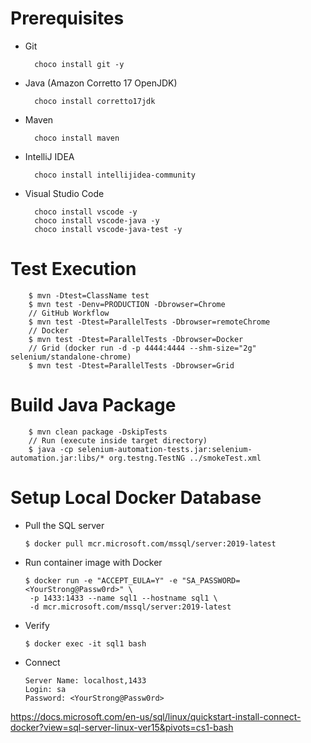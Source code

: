 # Prerequisites

- Git

        choco install git -y
- Java (Amazon Corretto 17 OpenJDK)

        choco install corretto17jdk
- Maven

        choco install maven
- IntelliJ IDEA

        choco install intellijidea-community
- Visual Studio Code

        choco install vscode -y
        choco install vscode-java -y
        choco install vscode-java-test -y


# Test Execution

        $ mvn -Dtest=ClassName test
        $ mvn test -Denv=PRODUCTION -Dbrowser=Chrome
        // GitHub Workflow
        $ mvn test -Dtest=ParallelTests -Dbrowser=remoteChrome
        // Docker
        $ mvn test -Dtest=ParallelTests -Dbrowser=Docker
        // Grid (docker run -d -p 4444:4444 --shm-size="2g" selenium/standalone-chrome)
        $ mvn test -Dtest=ParallelTests -Dbrowser=Grid

# Build Java Package

        $ mvn clean package -DskipTests
        // Run (execute inside target directory)
        $ java -cp selenium-automation-tests.jar:selenium-automation.jar:libs/* org.testng.TestNG ../smokeTest.xml


# Setup Local Docker Database
  
- Pull the SQL server

      $ docker pull mcr.microsoft.com/mssql/server:2019-latest

- Run container image with Docker

      $ docker run -e "ACCEPT_EULA=Y" -e "SA_PASSWORD=<YourStrong@Passw0rd>" \
       -p 1433:1433 --name sql1 --hostname sql1 \
       -d mcr.microsoft.com/mssql/server:2019-latest
- Verify 

      $ docker exec -it sql1 bash
- Connect

      Server Name: localhost,1433
      Login: sa
      Password: <YourStrong@Passw0rd>

https://docs.microsoft.com/en-us/sql/linux/quickstart-install-connect-docker?view=sql-server-linux-ver15&pivots=cs1-bash


